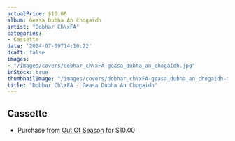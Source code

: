 ```yaml
---
actualPrice: $10.00
album: Geasa Dubha An Chogaidh
artist: "Dobhar Ch\xFA"
categories:
- Cassette
date: '2024-07-09T14:10:22'
draft: false
images:
- "/images/covers/dobhar_ch\xFA-geasa_dubha_an_chogaidh.jpg"
inStock: true
thumbnailImage: "/images/covers/dobhar_ch\xFA-geasa_dubha_an_chogaidh-thumb.jpg"
title: "Dobhar Ch\xFA - Geasa Dubha An Chogaidh"
---
```


## Cassette
* Purchase from [Out Of Season](https://www.outofseasonlabel.com/products/dobhar-chu-geasa-dubha-an-chogaidh-cassette-tape) for $10.00
